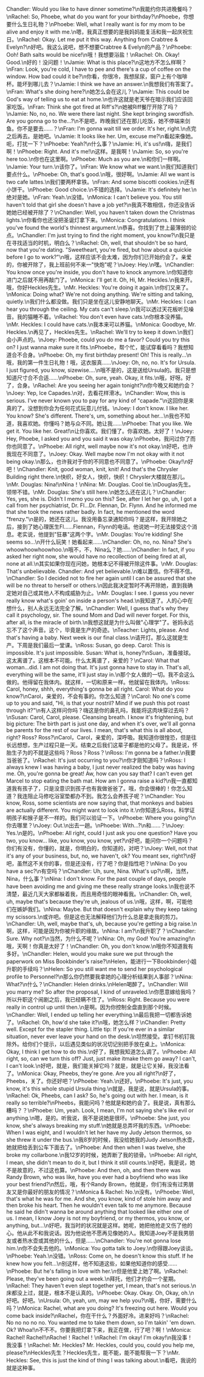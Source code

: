 Chandler: Would you like to have dinner sometime?\n我能约你共进晚餐吗？\nRachel: So, Phoebe, what do you want for your birthday?\nPhoebe，你想要什么生日礼物？\nPhoebe: Well, what I really want is for my mom to be alive and enjoy it with me.\n嗯，我真正想要的是我妈妈能复活和我一起庆祝生日。\nRachel: Okay. Let me put it this way. Anything from Crabtree & Evelyn?\n好吧。我这么说吧，想不想要Crabtree & Evelyn的产品？\nPhoebe: Ooh! Bath salts would be nice!\n哦！我想要浴盐！\nRachel: Oh. Okay! Good.\n好的！没问题！\nJamie: What is this place?\n这地方不怎么样啊？\nFran: Look, you're cold, I have to pee and there's a cup of coffee on the window. How bad could it be?\n你看，你很冷，我想尿尿，窗户上有个咖啡杯。能坏到哪儿去？\nJamie: I think we have an answer.\n我想我们有答案了。\nFran: What's she doing here?\n她怎么会在这儿？\nJamie: This could be God's way of telling us to eat at home.\n也许这就是老天爷在暗示我们应该回家吃饭。\nFran: Think she got fired at Riff's?\n她被Riff餐厅开除了吗？\nJamie: No, no, no. We were there last night. She kept bringing swordfish. Are you gonna go to the...?\n不是吧，昨晚我们还在那儿吃饭，她不停端来剑鱼。你不是要去……？\nFran: I'm gonna wait till we order. It's her, right.\n点完之后再去。是她吧。\nJamie: lt looks like her. Um, excuse me?\n看起来像她。呃，打扰一下？\nPhoebe: Yeah?\n什么事？\nJamie: Hi, it's us!\n嗨，是我们啊！\nPhoebe: Right. And it's me!\n这样。是我啊！\nJamie: So, so you're here too.\n你也在这里啊。\nPhoebe: Much as you are.\n和你们一样啊。\nJamie: Your turn.\n该你了。\nFran: We know what we want.\n我们知道我们要点什么。\nPhoebe: Oh, that's good.\n哦，很好啊。\nJamie: All we want is two cafe lattes.\n我们要两杯拿铁。\nFran: And some biscotti cookies.\n还有小饼干。\nPhoebe: Good choice.\n不错的选择。\nJamie: It's definitely her.\n绝对是她。\nFran: Yeah.\n没错。\nMonica: I can't believe you. You still haven't told that girl she doesn't have a job yet?\n我真不敢相信，你还没告诉她她已经被开除了？\nChandler: Well, you haven't taken down the Christmas lights.\n你看你也还没把圣诞灯拿下来。\nMonica: Congratulations. I think you've found the world's thinnest argument.\n恭喜。你找到了世上最薄弱的论点。\nChandler: I'm just trying to find the right moment, you know?\n我只是在寻找适当的时机，明白么？\nRachel: Oh, well, that shouldn't be so hard, now that you're dating. "Sweetheart, you're fired, but how about a quickie before I go to work?"\n哦，这样应该不会太难，因为你们已开始约会了。亲爱的，你被开除了，我上班前何不来一"快炮"呢？\nJoey: Hey.\n嘿。\nChandler: You know once you're inside, you don't have to knock anymore.\n你知道你进门之后就不用再敲门了。\nMonica: I'll get it. Oh, Hi, Mr. Heckles.\n我来开。哦，你好Heckles先生。\nMr. Heckles: You're doing it again.\n你们又来了。\nMonica: Doing what? We're not doing anything. We're sitting and talking, quietly.\n我们什么都没做。我们只是坐在这儿安静地聊天。\nMr. Heckles: I can hear you through the ceiling. My cats can't sleep.\n我可以透过天花板听见噪音。我的猫睡不着。\nRachel: You don't even have cats.\n你根本没养猫。\nMr. Heckles: I could have cats.\n我本来可以养猫。\nMonica: Goodbye, Mr. Heckles.\n再见了，Heckles先生。\nRachel: We'll try to keep it down.\n我们会小声点的。\nJoey: Phoebe, could you do me a favor? Could you try this on? I just wanna make sure it fits.\nPhoebe，帮个忙，能试穿看看吗？我想知道合不合身。\nPhoebe: Oh, my first birthday present! Oh! This is really...\n哦，我的第一件生日礼物！哦，这衣服真……\nJoey: Oh, no, no. It's for Ursula. I just figured, you know, sizewise....\n哦不是的，这是送给Ursula的。我只是想知道尺寸合不合适……\nPhoebe: Oh, sure, yeah. Okay, it fits.\n哦，好呀。好了，合身。\nRachel: Are you seeing her again tonight?\n你今晚又和她约会？\nJoey: Yep, lce Capades.\n对，去看花样滑冰。\nChandler: Wow, this is serious. I've never known you to pay for any kind of "capade."\n这回你是来真的了。没想到你会为任何花式玩意儿付钱。\nJoey: I don't know. I like her. You know? She's different. There's, um, something about her...\n我也不知道，我喜欢她。你懂吗？她与众不同。她让我……\nPhoebe: That you like. We get it. You like her. Great!\n让你喜欢。我们懂了。你喜欢她。太好了！\nJoey: Hey, Phoebe, I asked you and you said it was okay.\nPhoebe，我问过你了而你也同意了。\nPhoebe: All right, well maybe now it's not okay.\n好吧，也许我现在不同意了。\nJoey: Okay. Well maybe now I'm not okay with it not being okay.\n那么，也许我对于你的不同意也不同意了。\nPhoebe: Okay!\n好吧！\nChandler: Knit, good woman, knit, knit! And that's the Chrysler Building right there.\n快织，好女人，快织，快织！Chrysler大楼就在那儿。\nMr. Douglas: Nina!\nNina！\nNina: Mr. Douglas. Cool tie.\nDouglas先生。领带不错。\nMr. Douglas: She's still here.\n她怎么还在这儿？\nChandler: Yes, yes, she is. Didn't I memo you on this? See, after I let her go, uh, I got a call from her psychiatrist, Dr. Fl...Dr. Flennan, Dr. Flynn. And he informed me that she took the news rather badly. In fact, he mentioned the word "frenzy."\n是的，她还在这儿。我没用备忘录通知你吗？是这样，我开除她之后，接到了她心理医生Fl……Flennan，Flynn的电话。他说她一时无法接受这个消息。老实说，他提到"狂暴"这两个字。\nMr. Douglas: You're kidding! She seems so...\n开什么玩笑！她看起来……\nChandler: Oh, no, no. Nina? She's whoowhoowhoowhoo.\n哦不，不，Nina么？她……\nChandler: In fact, if you asked her right now, she would have no recollection of being fired at all, none at all.\n其实如果你现在问她，她根本记不得被开除这件事。\nMr. Douglas: That's unbelievable. Chandler: And yet believable.\n难以置信。你不得不信。\nChandler: So I decided not to fire her again until I can be assured that she will be no threat to herself or others.\n因此我决定暂时不再开除她，直到我确定她对自己或其他人不构成威胁为止。\nMr. Douglas: I see. I guess you never really know what's goin' on inside a person's head.\n我知道了。人的心中在想什么，别人永远无法完全了解。\nChandler: Well, I guess that's why they call it psychology, sir. The sound Mom and Dad will never forget. For this, after all, is the miracle of birth.\n我想这就是为什么叫做"心理学"了。爸妈永远忘不了这个声音。这个，毕竟是生产的奇迹。\nTeacher: Lights, please. And that's having a baby. Next week is our final class.\n请开灯。那么这就是生产。下周是我们最后一堂课。\nRoss: Susan, go deep. Carol: This is impossible. It's just impossible. Susan: What is, honey?\nSuan，准备接球。这太离谱了。这根本不可能。什么太离谱了，亲爱的？\nCarol: What that woman...did. I am not doing that. It's just gonna have to stay in. That's all, everything will be the same, it'll just stay in.\n那个女人做的一切。我不会这么做的。他得留在我体内。就这样，一切和原来一样。他就留在我体内。\nRoss: Carol, honey, shhh, everything's gonna be all right. Carol: What do you know?\nCarol，亲爱的，不会有事的。你怎么知道？\nCarol: No one's come up to you and said, "Hi, is that your nostril? Mind if we push this pot roast through it?"\n有人这样问你吗？嗨这是你的鼻孔吗，我能将这肉块穿过去吗？\nSusan: Carol, Carol, please. Cleansing breath. I know it's frightening, but big picture: The birth part is just one day, and when it's over, we'll all gonna be parents for the rest of our lives. I mean, that's what this is all about, right? Ross? Ross?\nCarol，Carol，亲爱的，深呼吸。我知道你很惶恐，但是往长远想想，生产过程只是一天。结束之后我们这辈子都是他的父母了。我是说，怀胎生子为的不就是这些吗？Ross？Ross？\nRoss: I'm gonna be a father.\n我要当爸爸了。\nRachel: It's just occurring to you?\n你才刚知道吗？\nRoss: I always knew I was having a baby, I just never realized the baby was having me. Oh, you're gonna be great! Aw, how can you say that? I can't even get Marcel to stop eating the bath mat. How am I gonna raise a kid?\n我一直都知道我有孩子了，只是没意识到孩子也有我做爸爸了。哦，你会很棒的！你怎么知道？我连阻止马修吃浴室垫都办不到。我怎么会养孩子呢？\nChandler: You know, Ross, some scientists are now saying that, that monkeys and babies are actually different. You might want to look into it.\n你知道么Ross，科学证明孩子和猴子是不一样的。我们可以验证一下。\nPhoebe: Where you going?\n你去哪里？\nJoey: Out.\n出去一趟。\nPhoebe: With...?\n和……？\nJoey: Yes.\n是的。\nPhoebe: All right, could I just ask you one question? Have you two, you know... like, you know, you know, yet?\n好吧，能问你一个问题吗？你们有没有，你懂的，就是，你明白的，你知道的，对吧？\nJoey: Well, not that it's any of your business, but, no, we haven't, ok? You meant sex, right?\n好吧，虽然这不关你的事，但是还没有，行了吧？你是指性吧？\nNina: Do you have a sec?\n有空吗？\nChandler: Uh, sure, Nina. What's up?\n啊，当然，Nina，什么事？\nNina: I don't know. For the past couple of days, people have been avoiding me and giving me these really strange looks.\n我也说不清楚，最近几天大家都躲着我，而且用奇怪的眼神看我。\nChandler: Oh, well, uh, maybe that's because they're uh, jealous of us.\n哦，这样，啊，可能他们在嫉妒我们。\nNina: Maybe. But that doesn't explain why they keep taking my scissors.\n或许吧。但是这也无法解释他们为什么总是拿走我的剪刀。\nChandler: Uh, well, maybe that's, uh, because you're getting a big raise.\n啊，这样，可能是因为你被升职的缘故。\nNina: I am?\n我升职了？\nChandler: Sure. Why not?\n当然，为什么不呢？\nNina: Oh, my God! You're amazing!\n哦，天啊！你真是太好了！\nChandler: Oh, you don't know.\n哦你不知道我有多好。\nChandler: Helen, would you make sure we put through the paperwork on Miss Bookbinder's raise?\nHelen，能进行一下Bookbinder小姐升职的手续吗？\nHelen: So you still want me to send her psychological profile to Personnel?\n那么你仍然要我拿她的心理分析结果到人事部？\nNina: What?\n什么？\nChandler: Helen drinks.\nHelen喝醉了。\nChandler: Will you marry me? So after the proposal, I kind of unraveled.\n你愿意嫁给我吗？所以升职这个闹剧之后，我已经瞒不住了。\nRoss: Right. Because you were really in control up until then.\n是啊。因为你控制全盘直到那个时候。\nChandler: Well, I ended up telling her everything.\n最后我把一切都告诉她了。\nRachel: Oh, how'd she take it?\n哦，她怎么样？\nChandler: Pretty well. Except for the stapler thing. Little tip: If you're ever in a similar situation, never ever leave your hand on the desk.\n坦然接受。拿钉书机钉我除外。给你们个提示，以后遇见类似的状况切记别把手放在桌上。\nMonica: Okay, I think I get how to do this.\n好了，我想我知道怎么调了。\nPhoebe: All right, so, can we turn this off? Just, just make itmake them go away? I can't, I can't look.\n好吧，就是，我们能关掉它吗？就是，就是让它关掉，我没法看了。\nMonica: Okay, Pheebs, they're gone. Are you all right?\n好了，Pheebs，关了。你还好吧？\nPhoebe: Yeah.\n还好。\nPhoebe: It's just, you know, it's this whole stupid Ursula thing.\n就是，我是说，就是Ursula的事。\nRachel: Ok, Pheebs, can I ask? So, he's going out with her. I mean, is it really so terrible?\nPheebs，我能问吗？他就是和她约会了。我是说，真有那么糟吗？？\nPhoebe: Um, yeah. Look, I mean, I'm not saying she's like evil or anything.\n嗯，是的。听我说，我不是说她是很坏。\nPhoebe: She just, you know, she's always breaking my stuff.\n她就是总弄坏我的东西。\nPhoebe: When I was eight, and I wouldn't let her have my Judy Jetson thermos, so she threw it under the bus.\n我8岁的时候，我没给她我的Judy Jetson热水壶，她就把给丢到公车下面去了。\nPhoebe: And then when I was twelve, she broke my collarbone.\n我12岁的时候，她弄断了我的锁骨。\nPhoebe: All right, I mean, she didn't mean to do it, but I think it still counts.\n好吧，我是说，她不是故意的，不过这也算。\nPhoebe: And then, oh, and then there was Randy Brown, who was like, have you ever had a boyfriend who was like your best friend?\n然后，哦，有个Randy Brown，他就是，你们有没有过男朋友又是你最好的朋友的情况？\nMonica & Rachel: No.\n没有。\nPhoebe: Well, that's what he was for me. And she, you know, kind of stole him away and then broke his heart. Then he wouldn't even talk to me anymore. Because he said he didn't wanna be around anything that looked like either one of us. I mean, I know Joey is not my boyfriend, or my thermos, you know, or anything, but...\n好吧，我当时的状况就是这样。她呢，她把他抢走又伤了他的心。他从此不和我说话。因为他说他不愿再见像她的人。我知道Joey不是我男朋友或者热水壶或其他的什么，但是……\nChandler: You're not gonna lose him.\n你不会失去他的。\nMonica: You gotta talk to Joey.\n你得跟Joey谈谈。\nPhoebe: Yeah.\n没错。\nRoss: Come on, he doesn't know this stuff. If he knew how you felt...\n别这样，他不知道这些，如果他知道你的感受……\nPhoebe: But he's falling in love with her.\n但是他爱上她了啊。\nRachel: Please, they've been going out a week.\n拜托，他们才约会一个星期。\nRachel: They haven't even slept together yet, I mean, that's not serious.\n床都没上过，就是，根本不是认真的。\nPhoebe: Okay. Okay. Oh, Okay, oh.\n好吧。好吧。\nUrsula: Oh, yeah, um, may we help you?\n哦，你好，需要什么吗？\nMonica: Rachel, what are you doing? It's freezing out here. Would you come back inside?\nRachel，你在干什么？外面好冷。进来好吗？\nRachel: No no no no no. You wanted me to take them down, so I'm takin' 'em down. Ok? Whoa!\n不不不。你要我把灯拿下来，我正在做，行了吧？啊！\nMonica: Rachel! Rachel!\nRachel！Rachel！\nRachel: I'm okay! I'm okay!\n我没事！我没事！\nRachel: Mr. Heckles? Mr. Heckles, could you, could you help me, please?\nHeckles先生？Heckles先生，能不能，能不能帮我一下？\nMr. Heckles: See, this is just the kind of thing I was talking about.\n看吧，我说的就是这种事。
        